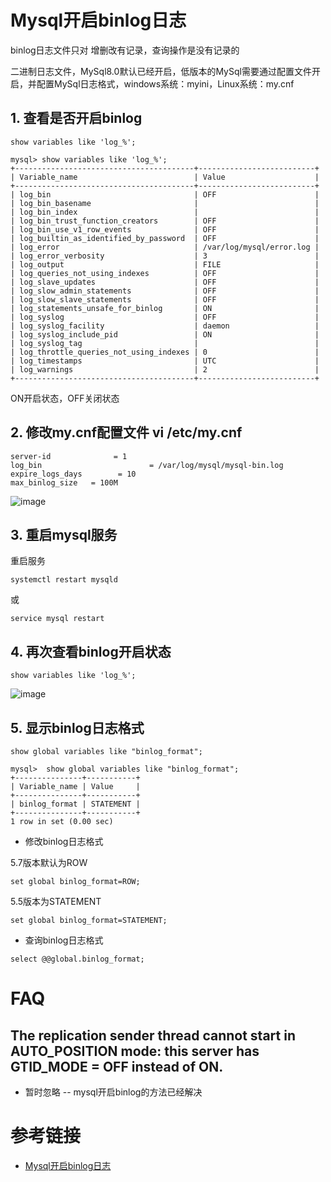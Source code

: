 # Mysql开启binlog日志

binlog日志文件只对 增删改有记录，查询操作是没有记录的

二进制日志文件，MySql8.0默认已经开启，低版本的MySql需要通过配置文件开启，并配置MySql日志格式，windows系统：myini，Linux系统：my.cnf

## 1. 查看是否开启binlog
```
show variables like 'log_%';
```

```
mysql> show variables like 'log_%';
+----------------------------------------+--------------------------+
| Variable_name                          | Value                    |
+----------------------------------------+--------------------------+
| log_bin                                | OFF                      |
| log_bin_basename                       |                          |
| log_bin_index                          |                          |
| log_bin_trust_function_creators        | OFF                      |
| log_bin_use_v1_row_events              | OFF                      |
| log_builtin_as_identified_by_password  | OFF                      |
| log_error                              | /var/log/mysql/error.log |
| log_error_verbosity                    | 3                        |
| log_output                             | FILE                     |
| log_queries_not_using_indexes          | OFF                      |
| log_slave_updates                      | OFF                      |
| log_slow_admin_statements              | OFF                      |
| log_slow_slave_statements              | OFF                      |
| log_statements_unsafe_for_binlog       | ON                       |
| log_syslog                             | OFF                      |
| log_syslog_facility                    | daemon                   |
| log_syslog_include_pid                 | ON                       |
| log_syslog_tag                         |                          |
| log_throttle_queries_not_using_indexes | 0                        |
| log_timestamps                         | UTC                      |
| log_warnings                           | 2                        |
+----------------------------------------+--------------------------+
```
ON开启状态，OFF关闭状态
 
## 2. 修改my.cnf配置文件  vi /etc/my.cnf

```
server-id              = 1
log_bin                        = /var/log/mysql/mysql-bin.log
expire_logs_days        = 10
max_binlog_size   = 100M
```

![image](https://github.com/cherishman2005/nginx-modules/assets/17688273/8975fd36-b445-4577-9147-ce6a92c53081)


## 3. 重启mysql服务

重启服务
```
systemctl restart mysqld
```

或
```
service mysql restart
```

## 4. 再次查看binlog开启状态

```
show variables like 'log_%';
```

![image](https://github.com/cherishman2005/nginx-modules/assets/17688273/a82ca3ec-29d9-4d7c-aa33-a17f1562885d)


## 5. 显示binlog日志格式

```
show global variables like "binlog_format";
```

```
mysql>  show global variables like "binlog_format";
+---------------+-----------+
| Variable_name | Value     |
+---------------+-----------+
| binlog_format | STATEMENT |
+---------------+-----------+
1 row in set (0.00 sec)
```

* 修改binlog日志格式

5.7版本默认为ROW
```
set global binlog_format=ROW;
```

5.5版本为STATEMENT
```
set global binlog_format=STATEMENT;
```

* 查询binlog日志格式
```
select @@global.binlog_format;
```

# FAQ

## The replication sender thread cannot start in AUTO_POSITION mode: this server has GTID_MODE = OFF instead of ON.
* 暂时忽略 -- mysql开启binlog的方法已经解决

# 参考链接

- [Mysql开启binlog日志](https://www.cnblogs.com/sportsky/p/16357479.html)

